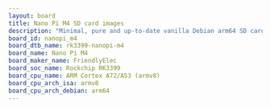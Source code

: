 ```yaml
---
layout: board
title: Nano Pi M4 SD card images
description: "Minimal, pure and up-to-date vanilla Debian arm64 SD card images for Nano Pi M4 by FriendlyElec, SoC: Rockchip RK3399, CPU ISA: armv8"
board_id: nanopi_m4
board_dtb_name: rk3399-nanopi-m4
board_name: Nano Pi M4
board_maker_name: FriendlyElec
board_soc_name: Rockchip RK3399
board_cpu_name: ARM Cortex A72/A53 (armv8)
board_cpu_arch_isa: armv8
board_cpu_arch_debian: arm64
---
```

